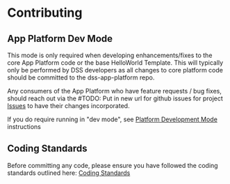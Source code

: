 # Contributing

## App Platform Dev Mode

This mode is only required when developing enhancements/fixes to the core App
Platform code or the base HelloWorld Template. This will typically only be
performed by DSS developers as all changes to core platform code should be
committed to the dss-app-platform repo.

Any consumers of the App Platform who have feature requests / bug fixes,
should reach out via the
#TODO: Put in new url for github issues for project
[Issues](https://github.com/libertymutual/<app-name>/issues) to
have their changes incorporated.

If you do require running in "dev mode", see
[Platform Development Mode](/contributing/platform-development-mode.md)
instructions

## Coding Standards

Before committing any code, please ensure you have followed the coding standards
outlined here:
[Coding Standards](/contributing/coding-standards.md)
